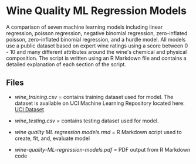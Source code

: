 # Wine Quality ML Regression Models

A comparison of seven machine learning models including linear regression, poisson regression, negative binomial regression, zero-inflated poisson, zero-inflated binomial regression, and a hurdle model. All models use a public dataset based on expert wine ratings using a score between 0 - 10 and many different attributes around the wine's chemical and physical composition. The script is written using an R Markdown file and contains a detailed explanation of each section of the script.


## Files

- *wine_training.csv* = contains training dataset used for model. The dataset is available on UCI Machine Learning Repository located here: [UCI Dataset](https://archive.ics.uci.edu/dataset/186/wine+quality)

- *wine_testing.csv* = contains testing dataset used for model.

- *wine quality ML regression models.rmd* = R Markdown script used to create, fit, and, evaluate model

- *wine-quality-ML-regression-models.pdf* = PDF output from R Markdown code
